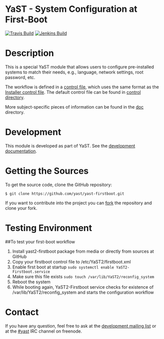 YaST - System Configuration at First-Boot
=========================================

[![Travis Build](https://travis-ci.org/yast/yast-firstboot.svg?branch=master)](https://travis-ci.org/yast/yast-firstboot)
[![Jenkins Build](http://img.shields.io/jenkins/s/https/ci.opensuse.org/yast-firstboot-master.svg)](https://ci.opensuse.org/view/Yast/job/yast-firstboot-master/)

Description
===========

This is a special YaST module that allows users to configure pre-installed
systems to match their needs, e.g., language, network settings, root password,
etc.

The workflow is defined in a
[control file](control/firstboot.xml),
which uses the same format as the
[Installer control file](https://github.com/yast/yast-installation/blob/master/doc/control-file.md).
The default control file can be found in
[control directory](control).

More subject-specific pieces of information can be found in the [doc](doc)
directory.

Development
===========

This module is developed as part of YaST. See the
[development documentation](http://yastgithubio.readthedocs.org/en/latest/development/).

Getting the Sources
===================

To get the source code, clone the GitHub repository:

    $ git clone https://github.com/yast/yast-firstboot.git

If you want to contribute into the project you can
[fork](https://help.github.com/articles/fork-a-repo/) the repository and clone your fork.

Testing Environment
===================

##To test your first-boot workflow

1. Install yast2-firstboot package from media or directly from sources at GitHub
2. Copy your firstboot control file to /etc/YaST2/firstboot.xml
3. Enable first boot at startup `sudo systemctl enable YaST2-Firstboot.service`
4. Make sure this file exists `sudo touch /var/lib/YaST2/reconfig_system`
5. Reboot the system
6. While booting again, YaST2-Firstboot service checks for existence of
   /var/lib/YaST2/reconfig_system and starts the configuration workflow

Contact
=======

If you have any question, feel free to ask at the [development mailing
list](http://lists.opensuse.org/yast-devel/) or at the
[#yast](https://webchat.freenode.net/?channels=%23yast) IRC channel on freenode.
